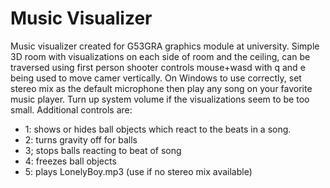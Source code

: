 # Music Visualizer

Music visualizer created for G53GRA graphics module at university. Simple 3D room with visualizations on each side of room and the ceiling, can be traversed using first person shooter controls mouse+wasd with q and e being used to move camer vertically. On Windows to use correctly, set stereo mix as the default microphone then play any song on your favorite music player. Turn up system volume if the visualizations seem to be too small. Additional controls are:

  - 1: shows or hides ball objects which react to the beats in a song.  
  - 2: turns gravity off for balls
  - 3; stops balls reacting to beat of song
  - 4: freezes ball objects
  - 5: plays LonelyBoy.mp3 (use if no stereo mix available)
